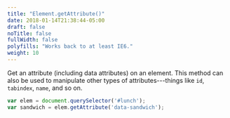 ```yaml
---
title: "Element.getAttribute()"
date: 2018-01-14T21:38:44-05:00
draft: false
noTitle: false
fullWidth: false
polyfills: "Works back to at least IE6."
weight: 10
---
```


Get an attribute (including data attributes) on an element. This method can also be used to manipulate other types of attributes---things like `id`, `tabindex`, `name`, and so on.

```javascript
var elem = document.querySelector('#lunch');
var sandwich = elem.getAttribute('data-sandwich');
```